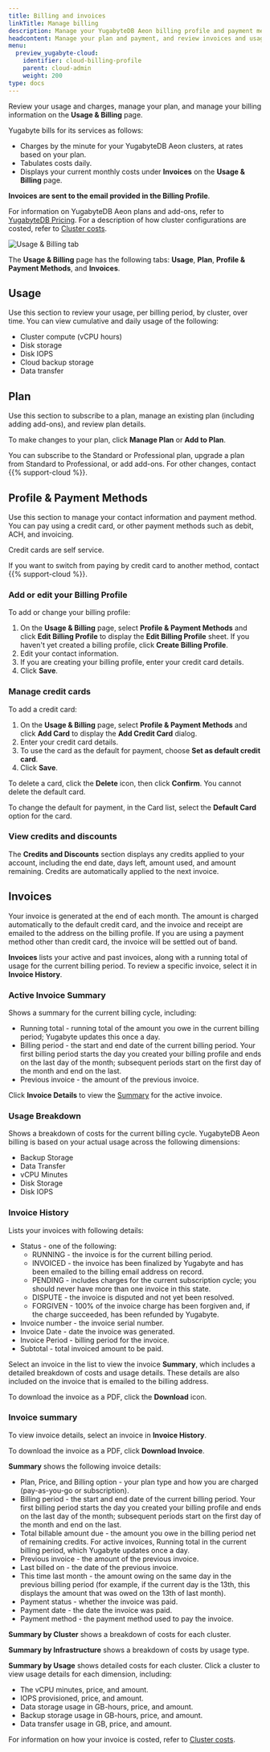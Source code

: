 ```yaml
---
title: Billing and invoices
linkTitle: Manage billing
description: Manage your YugabyteDB Aeon billing profile and payment methods and view invoices.
headcontent: Manage your plan and payment, and review invoices and usage
menu:
  preview_yugabyte-cloud:
    identifier: cloud-billing-profile
    parent: cloud-admin
    weight: 200
type: docs
---
```


Review your usage and charges, manage your plan, and manage your billing information on the **Usage & Billing** page.

Yugabyte bills for its services as follows:

- Charges by the minute for your YugabyteDB Aeon clusters, at rates based on your plan.
- Tabulates costs daily.
- Displays your current monthly costs under **Invoices** on the **Usage & Billing** page.

**Invoices are sent to the email provided in the Billing Profile**.

For information on YugabyteDB Aeon plans and add-ons, refer to [YugabyteDB Pricing](https://www.yugabyte.com/pricing/). For a description of how cluster configurations are costed, refer to [Cluster costs](../cloud-billing-costs/).

![Usage & Billing tab](/images/yb-cloud/cloud-admin-billing.png)

The **Usage & Billing** page has the following tabs: **Usage**, **Plan**, **Profile & Payment Methods**, and **Invoices**.

## Usage

Use this section to review your usage, per billing period, by cluster, over time. You can view cumulative and daily usage of the following:

- Cluster compute (vCPU hours)
- Disk storage
- Disk IOPS
- Cloud backup storage
- Data transfer

## Plan

Use this section to subscribe to a plan, manage an existing plan (including adding add-ons), and review plan details.

To make changes to your plan, click **Manage Plan** or **Add to Plan**.

You can subscribe to the Standard or Professional plan, upgrade a plan from Standard to Professional, or add add-ons. For other changes, contact {{% support-cloud %}}.

## Profile & Payment Methods

Use this section to manage your contact information and payment method. You can pay using a credit card, or other payment methods such as debit, ACH, and invoicing.

Credit cards are self service. <!--For other payment methods, create your billing profile and set the **Billing Options** to **Other**; after you create your profile, contact {{% support-cloud %}} to set up payment.-->

If you want to switch from paying by credit card to another method, contact {{% support-cloud %}}.

### Add or edit your Billing Profile

To add or change your billing profile:

1. On the **Usage & Billing** page, select **Profile & Payment Methods** and click **Edit Billing Profile** to display the **Edit Billing Profile** sheet. If you haven't yet created a billing profile, click **Create Billing Profile**.
1. Edit your contact information.
1. If you are creating your billing profile, enter your credit card details. <!--For other payment methods, set the **Billing Options** to **Other**. You can only set the **Billing Options** if you are creating your profile.-->
1. Click **Save**.

### Manage credit cards

To add a credit card:

1. On the **Usage & Billing** page, select **Profile & Payment Methods** and click **Add Card** to display the **Add Credit Card** dialog.
1. Enter your credit card details.
1. To use the card as the default for payment, choose **Set as default credit card**.
1. Click **Save**.

To delete a card, click the **Delete** icon, then click **Confirm**. You cannot delete the default card.

To change the default for payment, in the Card list, select the **Default Card** option for the card.

### View credits and discounts

The **Credits and Discounts** section displays any credits applied to your account, including the end date, days left, amount used, and amount remaining. Credits are automatically applied to the next invoice.

## Invoices

Your invoice is generated at the end of each month. The amount is charged automatically to the default credit card, and the invoice and receipt are emailed to the address on the billing profile. If you are using a payment method other than credit card, the invoice will be settled out of band.

**Invoices** lists your active and past invoices, along with a running total of usage for the current billing period. To review a specific invoice, select it in **Invoice History**.

### Active Invoice Summary

Shows a summary for the current billing cycle, including:

- Running total - running total of the amount you owe in the current billing period; Yugabyte updates this once a day.
- Billing period - the start and end date of the current billing period. Your first billing period starts the day you created your billing profile and ends on the last day of the month; subsequent periods start on the first day of the month and end on the last.
- Previous invoice - the amount of the previous invoice.

Click **Invoice Details** to view the [Summary](#invoice-summary) for the active invoice.

### Usage Breakdown

Shows a breakdown of costs for the current billing cycle. YugabyteDB Aeon billing is based on your actual usage across the following dimensions:

- Backup Storage
- Data Transfer
- vCPU Minutes
- Disk Storage
- Disk IOPS

### Invoice History

Lists your invoices with following details:

- Status - one of the following:
  - RUNNING - the invoice is for the current billing period.
  - INVOICED - the invoice has been finalized by Yugabyte and has been emailed to the billing email address on record.
  - PENDING - includes charges for the current subscription cycle; you should never have more than one invoice in this state.
  - DISPUTE - the invoice is disputed and not yet been resolved.
  - FORGIVEN - 100% of the invoice charge has been forgiven and, if the charge succeeded, has been refunded by Yugabyte.
- Invoice number - the invoice serial number.
- Invoice Date - date the invoice was generated.
- Invoice Period - billing period for the invoice.
- Subtotal - total invoiced amount to be paid.

Select an invoice in the list to view the invoice **Summary**, which includes a detailed breakdown of costs and usage details. These details are also included on the invoice that is emailed to the billing address.

To download the invoice as a PDF, click the **Download** icon.

### Invoice summary

To view invoice details, select an invoice in **Invoice History**.

To download the invoice as a PDF, click **Download Invoice**.

**Summary** shows the following invoice details:

- Plan, Price, and Billing option - your plan type and how you are charged (pay-as-you-go or subscription).
- Billing period - the start and end date of the current billing period. Your first billing period starts the day you created your billing profile and ends on the last day of the month; subsequent periods start on the first day of the month and end on the last.
- Total billable amount due - the amount you owe in the billing period net of remaining credits. For active invoices, Running total in the current billing period, which Yugabyte updates once a day.
- Previous invoice - the amount of the previous invoice.
- Last billed on - the date of the previous invoice.
- This time last month - the amount owing on the same day in the previous billing period (for example, if the current day is the 13th, this displays the amount that was owed on the 13th of last month).
- Payment status - whether the invoice was paid.
- Payment date - the date the invoice was paid.
- Payment method - the payment method used to pay the invoice.

**Summary by Cluster** shows a breakdown of costs for each cluster.

**Summary by Infrastructure** shows a breakdown of costs by usage type.

**Summary by Usage** shows detailed costs for each cluster. Click a cluster to view usage details for each dimension, including:

- The vCPU minutes, price, and amount.
- IOPS provisioned, price, and amount.
- Data storage usage in GB-hours, price, and amount.
- Backup storage usage in GB-hours, price, and amount.
- Data transfer usage in GB, price, and amount.

For information on how your invoice is costed, refer to [Cluster costs](../cloud-billing-costs/).
